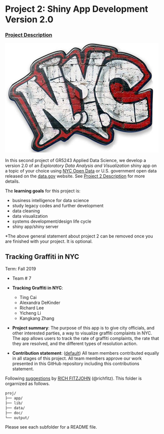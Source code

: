 # Project 2: Shiny App Development Version 2.0

### [Project Description](doc/project2_desc.md)

<img src="./app/www/NYC.jpg" width="500">

In this second project of GR5243 Applied Data Science, we develop a version 2.0 of an *Exploratory Data Analysis and Visualization* shiny app on a topic of your choice using [NYC Open Data](https://opendata.cityofnewyork.us/) or U.S. government open data released on the [data.gov](https://data.gov/) website. See [Project 2 Description](doc/project2_desc.md) for more details.  

The **learning goals** for this project is:

- business intelligence for data science
- study legacy codes and further development
- data cleaning
- data visualization
- systems development/design life cycle
- shiny app/shiny server

*The above general statement about project 2 can be removed once you are finished with your project. It is optional.

## Tracking Graffiti in NYC
Term: Fall 2019

+ Team # 7
+ **Tracking Graffiti in NYC**:
	+ Ting Cai
	+ Alexandra DeKinder
	+ Richard Lee
	+ Yicheng Li
	+ Kangkang Zhang

+ **Project summary**: The purpose of this app is to give city officials, and other interested parties, a way to visualize graffiti complaints in NYC. The app allows users to track the rate of graffiti complaints, the rate that they are resolved, and the different types of resolution action. 

+ **Contribution statement**: ([default](doc/a_note_on_contributions.md)) All team members contributed equally in all stages of this project. All team members approve our work presented in this GitHub repository including this contributions statement. 

Following [suggestions](http://nicercode.github.io/blog/2013-04-05-projects/) by [RICH FITZJOHN](http://nicercode.github.io/about/#Team) (@richfitz). This folder is orgarnized as follows.

```
proj/
├── app/
├── lib/
├── data/
├── doc/
└── output/
```

Please see each subfolder for a README file.

